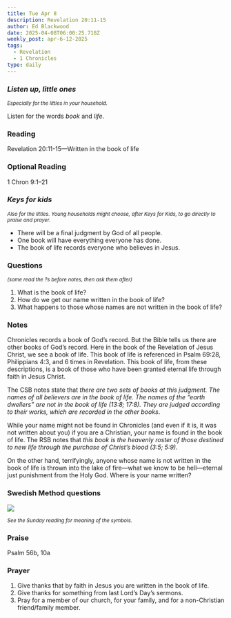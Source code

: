 ```yaml
---
title: Tue Apr 8
description: Revelation 20:11-15
author: Ed Blackwood
date: 2025-04-08T06:00:25.718Z
weekly_post: apr-6-12-2025
tags:
  - Revelation
  - 1 Chronicles
type: daily
---
```

### *Listen up, little ones*

<div><small><i>Especially for the littles in your household.</i></small></div>

Listen for the words *book* and *life*.

### Reading

Revelation 20:11-15—Written in the book of life

### Optional Reading

1 Chron 9:1–21

### *Keys for kids*

<div><small><i>Also for the littles. Young households might choose, after Keys for Kids, to go directly to praise and prayer.</i></small></div>

* There will be a final judgment by God of all people.
* One book will have everything everyone has done.
* The book of life records everyone who believes in Jesus.

### Questions

<div><small><i>(some read the ?s before notes, then ask them after)</i></small></div>

1. What is the book of life?
2. How do we get our name written in the book of life?
3. What happens to those whose names are not written in the book of life?

### Notes

Chronicles records a book of God’s record. But the Bible tells us there are other books of God’s record. Here in the book of the Revelation of Jesus Christ, we see a book of life. This book of life is referenced in Psalm 69:28, Philippians 4:3, and 6 times in Revelation. This book of life, from these descriptions, is a book of those who have been granted eternal life through faith in Jesus Christ. 

The CSB notes state that *there are two sets of books at this judgment. The names of all believers are in the book of life. The names of the “earth dwellers” are not in the book of life (13:8; 17:8). They are judged according to their works, which are recorded in the other books*. 

While your name might not be found in Chronicles (and even if it is, it was not written about you) if you are a Christian, your name is found in the book of life. The RSB notes that *this book is the heavenly roster of those destined to new life through the purchase of Christ’s blood (3:5; 5:9)*.

On the other hand, terrifyingly, anyone whose name is not written in the book of life is thrown into the lake of fire—what we know to be hell—eternal just punishment from the Holy God. Where is your name written?

### Swedish Method questions

![](/static/img/family_worship_study_ed-swedish_questions.png)

<div><small><i>See the Sunday reading for meaning of the symbols.</i></small></div>

### Praise

P﻿salm 56b, 10a

### Prayer

1. Give thanks that by faith in Jesus you are written in the book of life.
2. Give thanks for something from last Lord’s Day’s sermons.
3. Pray for a member of our church, for your family, and for a non-Christian friend/family member.